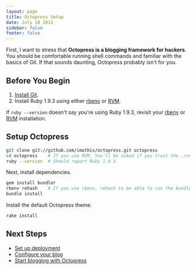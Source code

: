 ```yaml
---
layout: page
title: Octopress Setup
date: July 18 2011
sidebar: false
footer: false
---
```


First, I want to stress that **Octopress is a blogging framework for hackers**.
You should be comfortable running shell commands and familiar with the basics of Git.
If that sounds daunting, Octopress probably isn't for you.

## Before You Begin

1. [Install Git](http://git-scm.com/).
2. Install Ruby 1.9.3 using either [rbenv](/docs/setup/rbenv) or [RVM](/docs/setup/rvm).

If `ruby --version` doesn't say you're using Ruby 1.9.3, revisit your [rbenv](/docs/setup/rbenv) or [RVM](/docs/setup/rvm) installation.

## Setup Octopress

```sh
git clone git://github.com/imathis/octopress.git octopress
cd octopress    # If you use RVM, You'll be asked if you trust the .rvmrc file (say yes).
ruby --version  # Should report Ruby 1.9.3
```

Next, install dependencies.

```sh
gem install bundler
rbenv rehash    # If you use rbenv, rehash to be able to run the bundle command
bundle install
```

Install the default Octopress theme.

``` sh
rake install
```

## Next Steps

- [Set up deployment](/docs/deploying)
- [Configure your blog](/docs/configuring)
- [Start blogging with Octopress](/docs/blogging)
